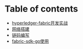 # Table of contents

* [hyperledger-fabric开发实战](README.md)
* [网络搭建](untitled.md)
* [链码编写](untitled-1.md)
* [fabric-sdk-go使用](fabricsdkgo-shi-yong.md)

